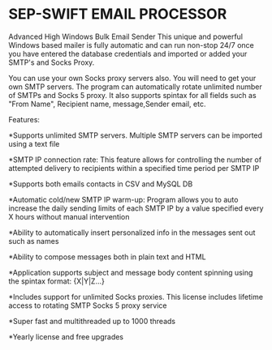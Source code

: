 # SEP-SWIFT EMAIL PROCESSOR
Advanced  High Windows Bulk Email Sender
This unique and powerful Windows based mailer is fully automatic and can run non-stop 24/7 once you have entered the database credentials and imported or added your SMTP's and Socks Proxy.

You can use your own Socks proxy servers also. You will need to get your own SMTP servers.
The program can automatically rotate unlimited number of SMTPs and Socks 5 proxy. It also supports spintax for all fields such as "From Name", Recipient name, message,Sender email, etc.

Features:

*Supports unlimited SMTP servers. Multiple SMTP servers can be imported using a text file

*SMTP IP connection rate: This feature allows for controlling the number of attempted delivery to recipients within a specified time period per SMTP IP

*Supports both emails contacts in CSV and MySQL DB

*Automatic cold/new SMTP IP warm-up: Program allows you to auto increase the daily sending limits of each SMTP IP by a value specified every X hours without manual intervention

*Ability to automatically insert personalized info in the messages sent out such as names

*Ability to compose messages both in plain text and HTML

*Application supports subject and message body content spinning using the spintax format: {X|Y|Z...}

*Includes support for unlimited Socks proxies. This license includes lifetime access to rotating SMTP Socks 5 proxy service

*Super fast and multithreaded up to 1000 threads

*Yearly license and free upgrades
